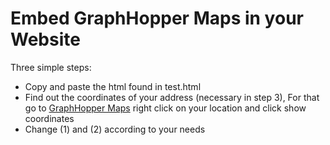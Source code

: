 # Embed GraphHopper Maps in your Website

Three simple steps:

 * Copy and paste the html found in test.html
 * Find out the coordinates of your address (necessary in step 3), For that go to [GraphHopper Maps](https://graphhopper.com/maps/) right click on your location and click show coordinates
 * Change (1) and (2) according to your needs
